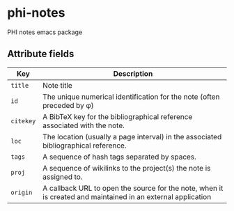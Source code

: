 # phi-notes PHI notes emacs package## Attribute fields| Key       | Description                                                                                                  || --------- | -----------                                                                                                  || `title`   | Note title                                                                                                   || `id`      | The unique numerical identification for the note (often preceded by φ)                                       || `citekey` | A BibTeX key for the bibliographical reference associated with the note.                                     || `loc`     | The location (usually a page interval) in the associated bibliographical reference.                          || `tags`    | A sequence of hash tags separated by spaces.                                                                 || `proj`    | A sequence of wikilinks to the project(s) the note is assigned to.                                           || `origin`  | A callback URL to open the source for the note, when it is created and maintained in an external application |